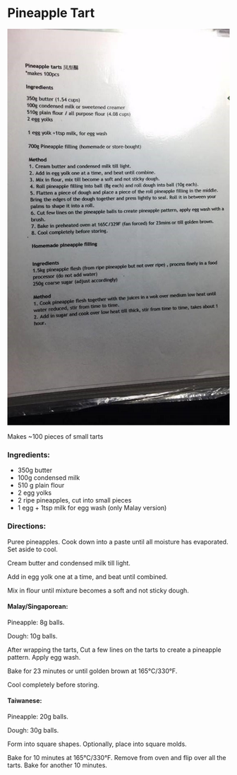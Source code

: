 Pineapple Tart
============================

![Original recipe](pineapple_tart.jpg)

Makes ~100 pieces of small tarts

### Ingredients:

* 350g butter
* 100g condensed milk
* 510 g plain flour
* 2 egg yolks
* 2 ripe pineapples, cut into small pieces
* 1 egg + 1tsp milk for egg wash (only Malay version)

### Directions:

Puree pineapples. Cook down into a paste until all moisture has evaporated. Set aside to cool.

Cream butter and condensed milk till light.

Add in egg yolk one at a time, and beat until combined.

Mix in flour until mixture becomes a soft and not sticky dough.

#### Malay/Singaporean:

Pineapple: 8g balls.

Dough: 10g balls.

After wrapping the tarts, Cut a few lines on the tarts to create a pineapple pattern. Apply egg wash.

Bake for 23 minutes or until golden brown at 165°C/330°F.

Cool completely before storing.

#### Taiwanese:

Pineapple: 20g balls.

Dough: 30g balls.

Form into square shapes. Optionally, place into square molds.

Bake for 10 minutes at 165°C/330°F. Remove from oven and flip over all the tarts. Bake for another 10 minutes.